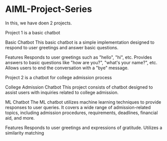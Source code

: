 # AIML-Project-Series

In this, we have doen 2 projects.

Project 1 is a basic chatbot

Basic Chatbot
This basic chatbot is a simple implementation designed to respond to user greetings and answer basic questions.

Features
Responds to user greetings such as "hello", "hi", etc.
Provides answers to basic questions like "how are you?", "what's your name?", etc.
Allows users to end the conversation with a "bye" message.


Project 2 is a chatbot for college admission process

College Admission Chatbot
This project consists of chatbot designed to assist users with inquiries related to college admission.

ML Chatbot
The ML chatbot utilizes machine learning techniques to provide responses to user queries. It covers a wide range of admission-related topics, including admission procedures, requirements, deadlines, financial aid, and more.

Features
Responds to user greetings and expressions of gratitude.
Utilizes a similarity matching
